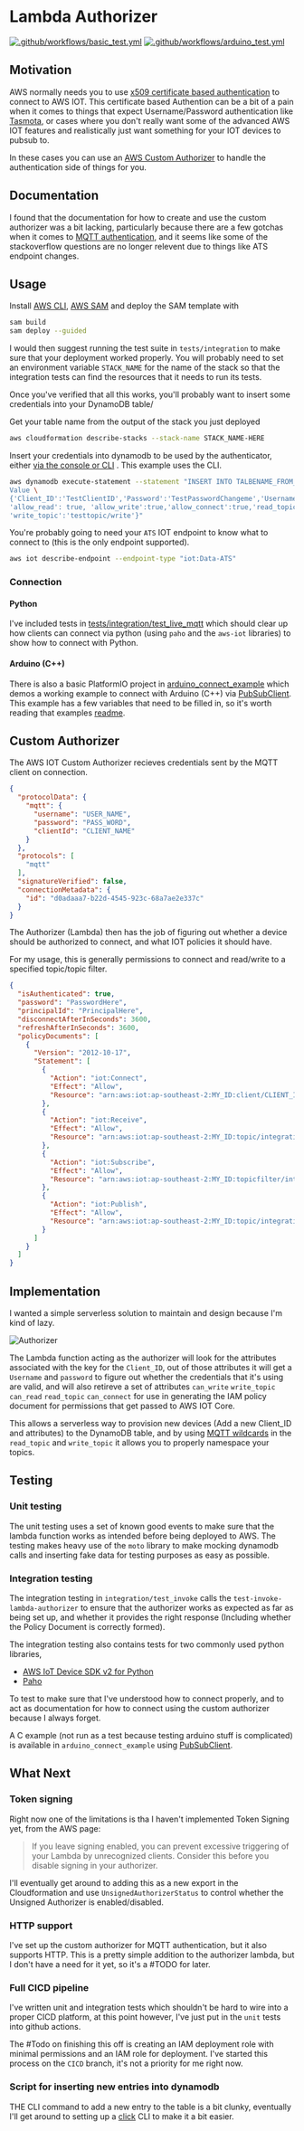 # Lambda Authorizer

[![.github/workflows/basic_test.yml](https://github.com/SrzStephen/python-aws-iot-custom-authorizer/actions/workflows/basic_test.yml/badge.svg?branch=main)](https://github.com/SrzStephen/python-aws-iot-custom-authorizer/actions/workflows/basic_test.yml)
[![.github/workflows/arduino_test.yml](https://github.com/SrzStephen/python-aws-iot-custom-authorizer/actions/workflows/arduino_test.yml/badge.svg)](https://github.com/SrzStephen/python-aws-iot-custom-authorizer/actions/workflows/arduino_test.yml)

## Motivation

AWS normally needs you to
use [x509 certificate based authentication](https://docs.aws.amazon.com/iot/latest/developerguide/x509-client-certs.html)
to connect to AWS IOT. This certificate based Authention can be a bit of a pain when it comes to things that expect
Username/Password authentication like [Tasmota](https://tasmota.github.io/docs/AWS-IoT/#1-prerequisites), or cases
where you don't really want some of the advanced AWS IOT features and realistically just want something for your IOT
devices to pubsub to.

In these cases you can use
an [AWS Custom Authorizer](https://docs.aws.amazon.com/iot/latest/developerguide/custom-authentication.html)
to handle the authentication side of things for you.

## Documentation

I found that the documentation for how to create and use the custom authorizer was a bit lacking, particularly because
there are a few gotchas when it comes
to [MQTT authentication](https://docs.aws.amazon.com/iot/latest/developerguide/custom-auth.html),
and it seems like some of the stackoverflow questions are no longer relevent due to things like ATS endpoint changes.

## Usage

Install [AWS CLI](https://docs.aws.amazon.com/cli/latest/userguide/getting-started-install.html),
[AWS SAM](https://docs.aws.amazon.com/serverless-application-model/latest/developerguide/serverless-sam-cli-install.html)
and deploy the SAM template with

```zsh
sam build
sam deploy --guided
````

I would then suggest running the test suite in `tests/integration` to make sure that your deployment worked properly.
You will probably need to set an environment variable `STACK_NAME` for the name of the stack so that the integration
tests can find the resources that it needs to run its tests.

Once you've verified that all this works, you'll probably want to insert some credentials into your DynamoDB table/

Get your table name from the output of the stack you just deployed

```zsh
aws cloudformation describe-stacks --stack-name STACK_NAME-HERE
```

Insert your credentials into dynamodb to be used by the authenticator,
either [via the console or CLI](https://docs.aws.amazon.com/amazondynamodb/latest/developerguide/getting-started-step-2.html)
. This example uses the CLI.

```zsh
aws dynamodb execute-statement --statement "INSERT INTO TALBENAME_FROM_PREVIOUS \
Value \
{'Client_ID':'TestClientID','Password':'TestPasswordChangeme','Username':'TestUserChangeMe', 
'allow_read': true, 'allow_write':true,'allow_connect':true,'read_topic':'testopic/read',
'write_topic':'testtopic/write'}"
```

You're probably going to need your `ATS` IOT endpoint to know what to connect to (this is the only endpoint supported).

```zsh
aws iot describe-endpoint --endpoint-type "iot:Data-ATS"
```

### Connection

#### Python

I've included tests in [tests/integration/test_live_mqtt](tests/integration/test_live_mqtt.py) which should clear up how
clients can connect via python
(using `paho` and the `aws-iot` libraries) to show how to connect with Python.

#### Arduino (C++)

There is also a basic PlatformIO project in [arduino_connect_example](arduino_connect_example) which demos a working
example to connect with Arduino (C++) via [PubSubClient](https://pubsubclient.knolleary.net/). This example has a few
variables that need to be filled in, so it's worth reading that examples [readme](arduino_connect_example/README.md).

## Custom Authorizer

The AWS IOT Custom Authorizer recieves credentials sent by the MQTT client on connection.

```json
{
  "protocolData": {
    "mqtt": {
      "username": "USER_NAME",
      "password": "PASS_WORD",
      "clientId": "CLIENT_NAME"
    }
  },
  "protocols": [
    "mqtt"
  ],
  "signatureVerified": false,
  "connectionMetadata": {
    "id": "d0adaaa7-b22d-4545-923c-68a7ae2e337c"
  }
}
```

The Authorizer (Lambda) then has the job of figuring out whether a device should be authorized to connect, and what
IOT policies it should have.

For my usage, this is generally permissions to connect and read/write to a specified topic/topic filter.

```json
{
  "isAuthenticated": true,
  "password": "PasswordHere",
  "principalId": "PrincipalHere",
  "disconnectAfterInSeconds": 3600,
  "refreshAfterInSeconds": 3600,
  "policyDocuments": [
    {
      "Version": "2012-10-17",
      "Statement": [
        {
          "Action": "iot:Connect",
          "Effect": "Allow",
          "Resource": "arn:aws:iot:ap-southeast-2:MY_ID:client/CLIENT_ID"
        },
        {
          "Action": "iot:Receive",
          "Effect": "Allow",
          "Resource": "arn:aws:iot:ap-southeast-2:MY_ID:topic/integration/cbb38fe8/read"
        },
        {
          "Action": "iot:Subscribe",
          "Effect": "Allow",
          "Resource": "arn:aws:iot:ap-southeast-2:MY_ID:topicfilter/integration/cbb38fe8/read"
        },
        {
          "Action": "iot:Publish",
          "Effect": "Allow",
          "Resource": "arn:aws:iot:ap-southeast-2:MY_ID:topic/integration/cbb38fe8/write"
        }
      ]
    }
  ]
}
```

## Implementation

I wanted a simple serverless solution to maintain and design because I'm kind of lazy.

![Authorizer](docs/authorizer_example.png)

The Lambda function acting as the authorizer will look for the attributes associated with the key for the `Client_ID`,
out of those attributes it will get a `Username` and `password` to figure out whether the credentials that it's using
are valid, and will also retireve a set of attributes `can_write` `write_topic` `can_read` `read_topic` `can_connect`
for use in generating the IAM policy document for permissions that get passed to AWS IOT Core.

This allows a serverless way to provision new devices (Add a new Client_ID and attributes) to the DynamoDB table,
and by using [MQTT wildcards](https://www.hivemq.com/blog/mqtt-essentials-part-5-mqtt-topics-best-practices/) in the
`read_topic` and `write_topic` it allows you to properly namespace your topics.

## Testing

### Unit testing

The unit testing uses a set of known good events to make sure that the lambda function works as intended before being
deployed to AWS. The testing makes heavy use of the `moto` library to make mocking dynamodb calls and inserting fake
data for testing purposes as easy as possible.

### Integration testing

The integration testing in `integration/test_invoke` calls the `test-invoke-lambda-authorizer` to ensure that the
authorizer works as expected as far as being set up, and whether it provides the right response (Including whether the
Policy Document is correctly formed).

The integration testing also contains tests for two commonly used python libraries,

* [AWS IoT Device SDK v2 for Python](https://github.com/aws/aws-iot-device-sdk-python-v2)
* [Paho](https://pypi.org/project/paho-mqtt/)

To test to make sure that I've understood how to connect properly, and to act as documentation for how to connect
using the custom authorizer because I always forget.

A C example (not run as a test because testing arduino stuff is complicated) is available in `arduino_connect_example`
using [PubSubClient](https://github.com/knolleary/pubsubclient).

## What Next

### Token signing

Right now one of the limitations is tha I haven't implemented Token Signing yet, from the AWS page:
> If you leave signing enabled, you can prevent excessive triggering of your Lambda by unrecognized clients. Consider
> this before you disable signing in your authorizer.

I'll eventually get around to adding this as a new export in the Cloudformation and use `UnsignedAuthorizerStatus` to
control whether the Unsigned Authorizer is enabled/disabled.

### HTTP support

I've set up the custom authorizer for MQTT authentication, but it also supports HTTP. This is a pretty simple addition
to the authorizer lambda, but I don't have a need for it yet, so it's a #TODO for later.

### Full CICD pipeline

I've written unit and integration tests which shouldn't be hard to wire into a proper CICD platform, at this point
however, I've just put in the `unit` tests into github actions.

The #Todo on finishing this off is creating an IAM deployment role with minimal permissions and
an IAM role for deployment. I've started this process on the `CICD` branch, it's not a priority for me
right now.

### Script for inserting new entries into dynamodb

THE CLI command to add a new entry to the table is a bit clunky, eventually I'll get around to setting up a
[click](https://click.palletsprojects.com/en/8.1.x/) CLI to make it a bit easier.